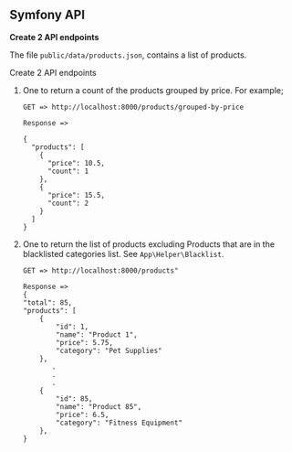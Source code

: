 ## Symfony API

**Create 2 API endpoints** 

The file `public/data/products.json`, contains a list of products. 

Create 2 API endpoints
1. One to return a count of the products grouped by price. For example;
    ```
   GET => http://localhost:8000/products/grouped-by-price
   
   Response =>
   
    {
      "products": [
        {
          "price": 10.5,
          "count": 1
        },
        {
          "price": 15.5,
          "count": 2
        }
      ]
    }
    ```
2. One to return the list of products excluding Products that are in the blacklisted categories list. See `App\Helper\Blacklist`.
    ```
    GET => http://localhost:8000/products" 
   
   Response =>
   {
    "total": 85,
    "products": [
        {
            "id": 1,
            "name": "Product 1",
            "price": 5.75,
            "category": "Pet Supplies"
        },
           .
           .
           .
        {
            "id": 85,
            "name": "Product 85",
            "price": 6.5,
            "category": "Fitness Equipment"
        },
   }
    ```
